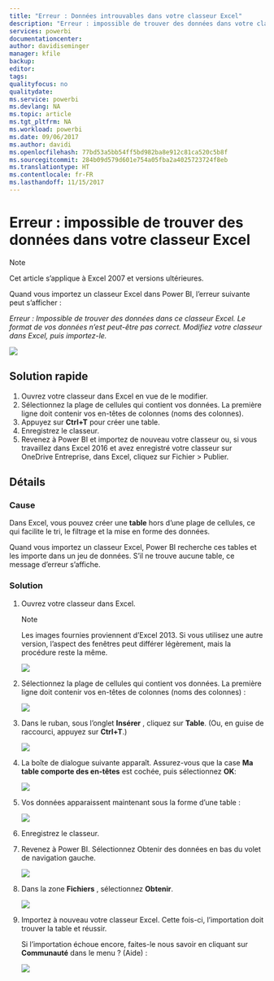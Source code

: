 ```yaml
---
title: "Erreur : Données introuvables dans votre classeur Excel"
description: "Erreur : impossible de trouver des données dans votre classeur Excel"
services: powerbi
documentationcenter: 
author: davidiseminger
manager: kfile
backup: 
editor: 
tags: 
qualityfocus: no
qualitydate: 
ms.service: powerbi
ms.devlang: NA
ms.topic: article
ms.tgt_pltfrm: NA
ms.workload: powerbi
ms.date: 09/06/2017
ms.author: davidi
ms.openlocfilehash: 77bd53a5bb54ff5bd982ba8e912c81ca520c5b8f
ms.sourcegitcommit: 284b09d579d601e754a05fba2a4025723724f8eb
ms.translationtype: HT
ms.contentlocale: fr-FR
ms.lasthandoff: 11/15/2017
---
```

# <a name="error-we-couldnt-find-any-data-in-your-excel-workbook"></a>Erreur : impossible de trouver des données dans votre classeur Excel

>[!NOTE]
>Cet article s’applique à Excel 2007 et versions ultérieures.

Quand vous importez un classeur Excel dans Power BI, l’erreur suivante peut s’afficher :

*Erreur : Impossible de trouver des données dans ce classeur Excel. Le format de vos données n’est peut-être pas correct. Modifiez votre classeur dans Excel, puis importez-le.*

![](media/service-admin-troubleshoot-excel-workbook-data/pbi_wecouldntfindanydata.png)

## <a name="quick-solution"></a>Solution rapide
1. Ouvrez votre classeur dans Excel en vue de le modifier.
2. Sélectionnez la plage de cellules qui contient vos données. La première ligne doit contenir vos en-têtes de colonnes (noms des colonnes).
3. Appuyez sur **Ctrl+T** pour créer une table.
4. Enregistrez le classeur.
5. Revenez à Power BI et importez de nouveau votre classeur ou, si vous travaillez dans Excel 2016 et avez enregistré votre classeur sur OneDrive Entreprise, dans Excel, cliquez sur Fichier > Publier.

## <a name="details"></a>Détails
### <a name="cause"></a>Cause
Dans Excel, vous pouvez créer une **table** hors d’une plage de cellules, ce qui facilite le tri, le filtrage et la mise en forme des données.

Quand vous importez un classeur Excel, Power BI recherche ces tables et les importe dans un jeu de données. S’il ne trouve aucune table, ce message d’erreur s’affiche.

### <a name="solution"></a>Solution
1. Ouvrez votre classeur dans Excel. 
    >[!NOTE]
    >Les images fournies proviennent d’Excel 2013. Si vous utilisez une autre version, l’aspect des fenêtres peut différer légèrement, mais la procédure reste la même.
    
    ![](media/service-admin-troubleshoot-excel-workbook-data/pbi_trb_xlwksht1.png)
2. Sélectionnez la plage de cellules qui contient vos données. La première ligne doit contenir vos en-têtes de colonnes (noms des colonnes) :
   
    ![](media/service-admin-troubleshoot-excel-workbook-data/pbi_trb_xlwksht2.png)
3. Dans le ruban, sous l’onglet **Insérer** , cliquez sur **Table**. (Ou, en guise de raccourci, appuyez sur **Ctrl+T**.)
   
    ![](media/service-admin-troubleshoot-excel-workbook-data/pbi_trb_xlwksht3.png)
4. La boîte de dialogue suivante apparaît. Assurez-vous que la case **Ma table comporte des en-têtes** est cochée, puis sélectionnez **OK**:
   
    ![](media/service-admin-troubleshoot-excel-workbook-data/pbi_trb_xlcreatetbl.png)
5. Vos données apparaissent maintenant sous la forme d’une table :
   
    ![](media/service-admin-troubleshoot-excel-workbook-data/pbi_trb_xltbl.png)
6. Enregistrez le classeur.
7. Revenez à Power BI. Sélectionnez Obtenir des données en bas du volet de navigation gauche.
   
    ![](media/service-admin-troubleshoot-excel-workbook-data/pbi_getdata.png)
8. Dans la zone **Fichiers** , sélectionnez **Obtenir**.
   
    ![](media/service-admin-troubleshoot-excel-workbook-data/pbi_getfiles.png)
9. Importez à nouveau votre classeur Excel. Cette fois-ci, l’importation doit trouver la table et réussir.
   
    Si l’importation échoue encore, faites-le nous savoir en cliquant sur **Communauté** dans le menu ? (Aide) :
   
    ![](media/service-admin-troubleshoot-excel-workbook-data/pbi_questionmenucommunity.png)
